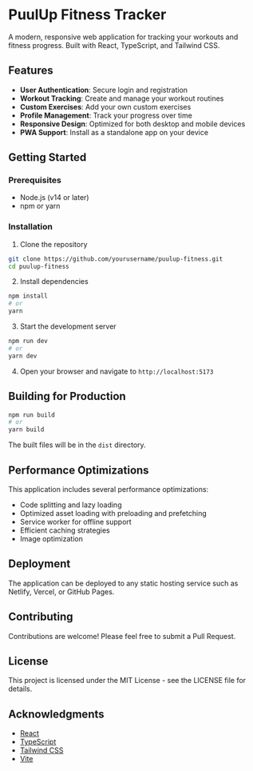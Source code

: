 # PuulUp Fitness Tracker

A modern, responsive web application for tracking your workouts and fitness progress. Built with React, TypeScript, and Tailwind CSS.

## Features

- **User Authentication**: Secure login and registration
- **Workout Tracking**: Create and manage your workout routines
- **Custom Exercises**: Add your own custom exercises
- **Profile Management**: Track your progress over time
- **Responsive Design**: Optimized for both desktop and mobile devices
- **PWA Support**: Install as a standalone app on your device

## Getting Started

### Prerequisites

- Node.js (v14 or later)
- npm or yarn

### Installation

1. Clone the repository
```bash
git clone https://github.com/yourusername/puulup-fitness.git
cd puulup-fitness
```

2. Install dependencies
```bash
npm install
# or
yarn
```

3. Start the development server
```bash
npm run dev
# or
yarn dev
```

4. Open your browser and navigate to `http://localhost:5173`

## Building for Production

```bash
npm run build
# or
yarn build
```

The built files will be in the `dist` directory.

## Performance Optimizations

This application includes several performance optimizations:

- Code splitting and lazy loading
- Optimized asset loading with preloading and prefetching
- Service worker for offline support
- Efficient caching strategies
- Image optimization

## Deployment

The application can be deployed to any static hosting service such as Netlify, Vercel, or GitHub Pages.

## Contributing

Contributions are welcome! Please feel free to submit a Pull Request.

## License

This project is licensed under the MIT License - see the LICENSE file for details.

## Acknowledgments

- [React](https://reactjs.org/)
- [TypeScript](https://www.typescriptlang.org/)
- [Tailwind CSS](https://tailwindcss.com/)
- [Vite](https://vitejs.dev/) 